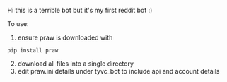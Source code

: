 Hi this is a terrible bot but it's my first reddit bot :)

To use:
1) ensure praw is downloaded with 
```
pip install praw
```
2) download all files into a single directory
3) edit praw.ini details under tyvc_bot to include api and account details
